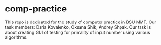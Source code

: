 # comp-practice
This repo is dedicated for the study of computer practice in BSU MMF.
Our task members: Daria Kovalenko, Oksana Shik, Andrey Shpak.
Our task is about creating GUI of testing for primality of input number using various algorithms.
